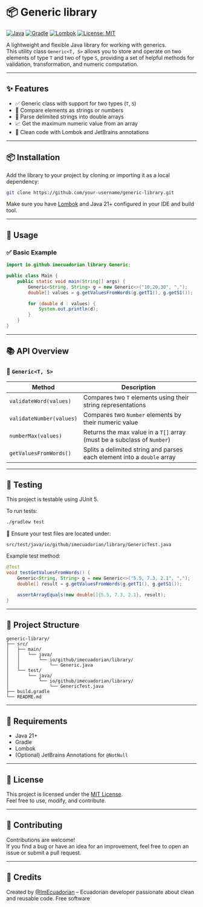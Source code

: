 # 📦 Generic library

[![Java](https://img.shields.io/badge/Java-21%2B-blue.svg)](https://www.oracle.com/java/)
[![Gradle](https://img.shields.io/badge/Gradle-Build-brightgreen.svg)](https://gradle.org/)
[![Lombok](https://img.shields.io/badge/Lombok-Required-orange.svg)](https://projectlombok.org/)
[![License: MIT](https://img.shields.io/badge/License-MIT-yellow.svg)](LICENSE)

A lightweight and flexible Java library for working with generics.  
This utility class `Generic<T, S>` allows you to store and operate on two elements of type `T` and two of type `S`, providing a set of helpful methods for validation, transformation, and numeric computation.

---

## ✨ Features

- ✅ Generic class with support for two types (`T`, `S`)
- 🔁 Compare elements as strings or numbers
- 🧮 Parse delimited strings into double arrays
- 📈 Get the maximum numeric value from an array
- 🧼 Clean code with Lombok and JetBrains annotations

---

## 📦 Installation

Add the library to your project by cloning or importing it as a local dependency:

```bash
git clone https://github.com/your-username/generic-library.git
```

Make sure you have [Lombok](https://projectlombok.org/) and Java 21+ configured in your IDE and build tool.

---

## 📘 Usage

### ✅ Basic Example

```java
import io.github.imecuadorian.library.Generic;

public class Main {
    public static void main(String[] args) {
        Generic<String, String> g = new Generic<>("10,20,30", ",");
        double[] values = g.getValuesFromWords(g.getT1(), g.getS1());

        for (double d : values) {
            System.out.println(d);
        }
    }
}
```

---

## 📚 API Overview

### 🧠 `Generic<T, S>`

| Method                   | Description                                                                 |
|--------------------------|-----------------------------------------------------------------------------|
| `validateWord(values)`   | Compares two `T` elements using their string representations               |
| `validateNumber(values)` | Compares two `Number` elements by their numeric value                      |
| `numberMax(values)`      | Returns the max value in a `T[]` array (must be a subclass of `Number`)    |
| `getValuesFromWords()`   | Splits a delimited string and parses each element into a `double` array    |

---

## 🧪 Testing

This project is testable using JUnit 5.

To run tests:

```bash
./gradlew test
```

🧷 Ensure your test files are located under:

```
src/test/java/io/github/imecuadorian/library/GenericTest.java
```

Example test method:

```java
@Test
void testGetValuesFromWords() {
    Generic<String, String> g = new Generic<>("5.5, 7.3, 2.1", ",");
    double[] result = g.getValuesFromWords(g.getT1(), g.getS1());

    assertArrayEquals(new double[]{5.5, 7.3, 2.1}, result);
}
```

---

## 📂 Project Structure

```
generic-library/
├── src/
│   ├── main/
│   │   └── java/
│   │       └── io/github/imecuadorian/library/
│   │           └── Generic.java
│   └── test/
│       └── java/
│           └── io/github/imecuadorian/library/
│               └── GenericTest.java
├── build.gradle
└── README.md
```

---

## 🧰 Requirements

- Java 21+
- Gradle
- Lombok
- (Optional) JetBrains Annotations for `@NotNull`

---

## 📄 License

This project is licensed under the [MIT License](LICENSE).  
Feel free to use, modify, and contribute.

---

## 🤝 Contributing

Contributions are welcome!  
If you find a bug or have an idea for an improvement, feel free to open an issue or submit a pull request.

---

## 🙌 Credits

Created by [@ImEcuadorian](https://github.com/imecuadorian) – Ecuadorian developer passionate about clean and reusable code. Free software